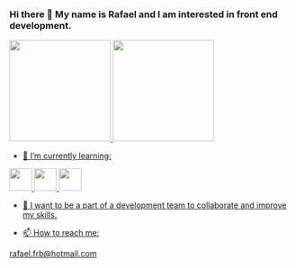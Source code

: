 ### Hi there 👋  My name is Rafael and I am interested in front end development.

<div>
<a href="https://github.com/Rafaelfrb">
<img height="180em" src="https://github-readme-stats.vercel.app/api/top-langs/?username=Rafaelfrb&layout=compact&langs_count=7&theme=dracula"/>
<img height="180em" src="https://github-readme-stats.vercel.app/api?username=Rafaelfrb&show_icons=true&theme=dracula&include_all_commits=true&count_private=true"/>
</div>


- 🌱 I’m currently learning:        
<img src="https://cdn.jsdelivr.net/gh/devicons/devicon/icons/typescript/typescript-original.svg" width="40" height="40"/>
<img src="https://cdn.jsdelivr.net/gh/devicons/devicon/icons/react/react-original.svg" width="40" height="40"/>
<img src="https://cdn.jsdelivr.net/gh/devicons/devicon/icons/angularjs/angularjs-plain.svg" width="40" height="40"/>
          
          
- 👯 I want to be a part of a development team to collaborate and improve my skills.

- 📫 How to reach me: 
 
 rafael.frb@hotmail.com


